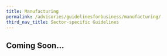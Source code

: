```yaml
---
title: Manufacturing
permalink: /advisories/guidelinesforbusiness/manufacturing/
third_nav_title: Sector-specific Guidelines
---
```


## **Coming Soon...**